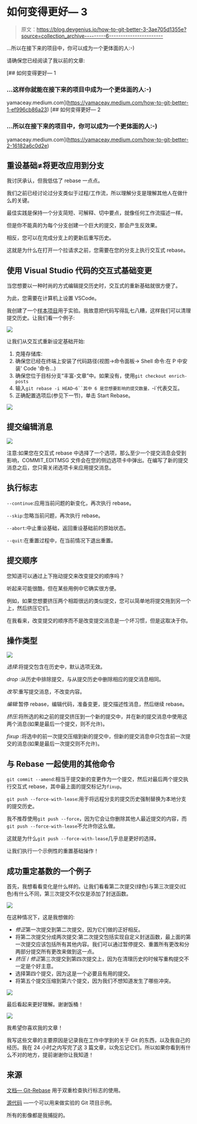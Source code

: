 # 如何变得更好— 3

> 原文：<https://blog.devgenius.io/how-to-git-better-3-3ae705d1355e?source=collection_archive---------6----------------------->

…所以在接下来的项目中，你可以成为一个更体面的人:-)

请确保您已经阅读了我以前的文章:

[](https://yamaceay.medium.com/how-to-git-better-1-ef996cb86a23) [## 如何变得更好— 1

### …这样你就能在接下来的项目中成为一个更体面的人:-)

yamaceay.medium.com](https://yamaceay.medium.com/how-to-git-better-1-ef996cb86a23) [](https://yamaceay.medium.com/how-to-git-better-2-16182a6c0d2e) [## 如何变得更好— 2

### …所以在接下来的项目中，你可以成为一个更体面的人:-)

yamaceay.medium.com](https://yamaceay.medium.com/how-to-git-better-2-16182a6c0d2e) 

## 重设基础≠将更改应用到分支

我讨厌承认，但我低估了 rebase 一点点。

我们之前已经讨论过分支类似于过程/工作流，所以理解分支是理解其他人在做什么的关键。

最佳实践是保持一个分支简短、可解释、切中要点，就像任何工作流描述一样。

但是你不能真的为每个分支创建一个巨大的提交，那会产生反效果。

相反，您可以在完成分支上的更新后重写历史。

这就是为什么在打开一个拉请求之前，您需要在您的分支上执行交互式 rebase。

## 使用 Visual Studio 代码的交互式基础变更

当您想要以一种时尚的方式编辑提交历史时，交互式的重新基础就很方便了。

为此，您需要在计算机上设置 VSCode。

我创建了一个[样本项目](https://github.com/yamaceay/git-example)用于实验。我故意把代码写得乱七八糟，这样我们可以清理提交历史。让我们看一个例子:

![](img/c28edb69608c9b248cea5b74c296e019.png)

让我们从交互式重新设定基础开始:

1.  克隆存储库:
2.  确保您已经在终端上安装了代码路径(视图->命令面板-> Shell 命令:在 P 中安装' Code '命令…)
3.  确保您位于目标分支“丰富-文章”中。如果没有，使用`git checkout enrich-posts`
4.  输入`git rebase -i HEAD~6``其中 6 是您想要影响的提交数量，`-i`代表交互。
5.  正确配置选项后(参见下一节)，单击 Start Rebase。

![](img/33e081465fe7293148b42c505a4c440c.png)

## 提交编辑消息

![](img/813cfb68911bc5ff83f607e51426161f.png)

注意:如果您在交互式 rebase 中选择了一个选项，那么至少一个提交消息会受到影响，COMMIT_EDITMSG 文件会在您的侧边选项卡中弹出。在编写了新的提交消息之后，您只需关闭选项卡来应用提交消息。

## 执行标志

`--continue`:应用当前问题的新变化，再次执行 rebase。

`--skip`:忽略当前问题，再次执行 rebase。

`--abort`:中止重设基础，返回重设基础前的原始状态。

`--quit`:在重置过程中，在当前情况下退出重置。

## 提交顺序

您知道可以通过上下拖动提交来改变提交的顺序吗？

听起来可能很酷，但在某些用例中它确实很方便。

例如，如果您想要挤压两个相距很远的类似提交，您可以简单地将提交拖到另一个上，然后挤压它们。

在我看来，改变提交的顺序而不是改变提交消息是一个坏习惯，但是这取决于你。

## 操作类型

![](img/e476d0513cc721cf35231a6ba96093c4.png)

*选择*:将提交包含在历史中，默认选项无效。

*drop* :从历史中排除提交，与从提交历史中删除相应的提交消息相同。

*改写*:重写提交消息，不改变内容。

*编辑*:暂停 rebase，编辑代码，准备变更，提交描述性消息，然后继续 rebase。

*挤压*:将所选的和之前的提交挤压到一个新的提交中，并在新的提交消息中使用这两个消息(如果是最后一个提交，则不允许)。

*fixup* :将选中的前一次提交压缩到新的提交中，但新的提交消息中只包含前一次提交的消息(如果是最后一次提交则不允许)。

## 与 Rebase 一起使用的其他命令

`git commit --amend`:相当于提交新的变更作为一个提交，然后对最后两个提交执行交互式 rebase，其中最上面的提交标记为`fixup`。

`git push --force-with-lease`:用于将远程分支的提交历史强制替换为本地分支的提交历史。

我不推荐使用`git push --force`，因为它会让你删除其他人最近提交的内容，而`git push --force-with-lease`不允许你这么做。

这就是为什么`git push --force-with-lease`几乎总是更好的选择。

让我们执行一个示例性的重置基础操作！

## 成功重定基数的一个例子

首先，我想看看变化是什么样的。让我们看看第二次提交(绿色)与第三次提交(红色)有什么不同，第三次提交不仅仅是添加了封送函数。

![](img/8b9ffad53a5f009a5b97f887665fe6af.png)

在这种情况下，这是我想做的:

*   *修正*第一次提交到第二次提交，因为它们做的正好相反。
*   将第二次提交分成两次提交:第二次提交包括实现自定义封送函数，最上面的第一次提交应该包括所有其他内容。我们可以通过暂停提交、重置所有更改和分两部分提交所有更改来做到这一点。
*   *挤压* / *修正*第三次提交到第四次提交上，因为在清理历史的时候写重构提交不一定是个好主意。
*   选择第四个提交，因为这是一个必要且有用的提交。
*   将第五个提交压缩到第六个提交，因为我们不想知道发生了哪些冲突。

![](img/deb349dcc515ecce0b9315380f524e25.png)

最后看起来更好理解。谢谢饭桶！

![](img/3f597da3445847af918eb1e4516a3c52.png)

我希望你喜欢我的文章！

我写这些文章的主要原因是记录我在工作中学到的关于 Git 的东西，以及我自己的经历。我在 24 小时之内写完了这 3 篇文章，以免忘记它们。所以如果你看到有什么不对的地方，提前谢谢你让我知道！

## 来源

[文档— Git-Rebase](https://www.google.com/url?sa=t&rct=j&q=&esrc=s&source=web&cd=&cad=rja&uact=8&ved=2ahUKEwinovWxnYv7AhXGW_EDHZNaBf4QFnoECA0QAQ&url=https%3A%2F%2Fgit-scm.com%2Fdocs%2Fgit-rebase&usg=AOvVaw0pILjN3yKHcTKX5tTP-ctx) 用于双重检查执行标志的使用。

[源代码](https://github.com/yamaceay/git-example) —一个可以用来做实验的 Git 项目示例。

所有的影像都是我捕捉的。